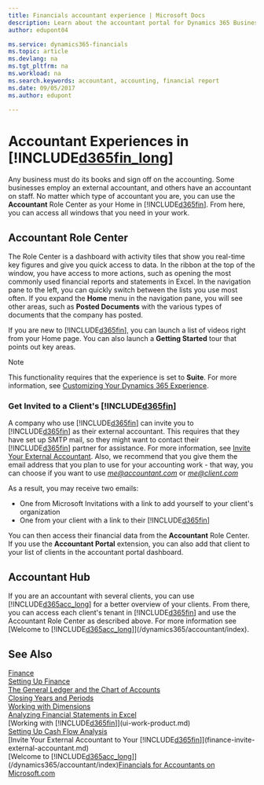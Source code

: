 ```yaml
---
title: Financials accountant experience | Microsoft Docs
description: Learn about the accountant portal for Dynamics 365 Business edition  and the Accountant Role Center that supports internal and external accountants in the client company.
author: edupont04

ms.service: dynamics365-financials
ms.topic: article
ms.devlang: na
ms.tgt_pltfrm: na
ms.workload: na
ms.search.keywords: accountant, accounting, financial report
ms.date: 09/05/2017
ms.author: edupont

---
```

# Accountant Experiences in [!INCLUDE[d365fin_long](includes/d365fin_long_md.md)]
Any business must do its books and sign off on the accounting. Some businesses employ an external accountant, and others have an accountant on staff. No matter which type of accountant you are, you can use the **Accountant** Role Center as your Home in [!INCLUDE[d365fin](includes/d365fin_md.md)]. From here, you can access all windows that you need in your work.  

## Accountant Role Center
The Role Center is a dashboard with activity tiles that show you real-time key figures and give you quick access to data. In the ribbon at the top of the window, you have access to more actions, such as opening the most commonly used financial reports and statements in Excel. In the navigation pane to the left, you can quickly switch between the lists you use most often. If you expand the **Home** menu in the navigation pane, you will see other areas, such as **Posted Documents** with the various types of documents that the company has posted.  

If you are new to [!INCLUDE[d365fin](includes/d365fin_md.md)], you can launch a list of videos right from your Home page. You can also launch a **Getting Started** tour that points out key areas.  

> [!NOTE]  
>  This functionality requires that the experience is set to **Suite**. For more information, see [Customizing Your Dynamics 365 Experience](ui-experiences.md).  

### Get Invited to a Client's [!INCLUDE[d365fin](includes/d365fin_md.md)]
A company who use [!INCLUDE[d365fin](includes/d365fin_md.md)] can invite you to [!INCLUDE[d365fin](includes/d365fin_md.md)] as their external accountant. This requires that they have set up SMTP mail, so they might want to contact their [!INCLUDE[d365fin](includes/d365fin_md.md)] partner for assistance. For more information, see [Invite Your External Accountant](finance-invite-external-accountant.md). Also, we recommend that you give them the email address that you plan to use for your accounting work - that way, you can choose if you want to use *me@accountant.com* or *me@client.com*  

As a result, you may receive two emails:

-   One from Microsoft Invitations with a link to add yourself to your client's organization  
-   One from your client with a link to their [!INCLUDE[d365fin](includes/d365fin_md.md)]  

You can then access their financial data from the **Accountant** Role Center. If you use the **Accountant Portal** extension, you can also add that client to your list of clients in the accountant portal dashboard.  

## Accountant Hub
If you are an accountant with several clients, you can use [!INCLUDE[d365acc_long](includes/d365acc_long_md.md)] for a better overview of your clients. From there, you can access each client's tenant in [!INCLUDE[d365fin](includes/d365fin_md.md)] and use the Accountant Role Center as described above. For more information see [Welcome to [!INCLUDE[d365acc_long](includes/d365acc_long_md.md)]](/dynamics365/accountant/index).  


## See Also
[Finance](finance.md)  
[Setting Up Finance](finance-setup-finance.md)  
[The General Ledger and the Chart of Accounts](finance-general-ledger.md)  
[Closing Years and Periods](year-close-years-periods.md)  
[Working with Dimensions](finance-dimensions.md)  
[Analyzing Financial Statements in Excel](finance-analyze-excel.md)  
[Working with [!INCLUDE[d365fin](includes/d365fin_md.md)]](ui-work-product.md)  
[Setting Up Cash Flow Analysis](finance-setup-cash-flow-analyses.md)  
[Invite Your External Accountant to Your [!INCLUDE[d365fin](includes/d365fin_md.md)]](finance-invite-external-accountant.md)  
[Welcome to [!INCLUDE[d365acc_long](includes/d365acc_long_md.md)]](/dynamics365/accountant/index)[Financials for Accountants on Microsoft.com](https://www.microsoft.com/en-us/dynamics365/financial-insights-for-accountants)  
